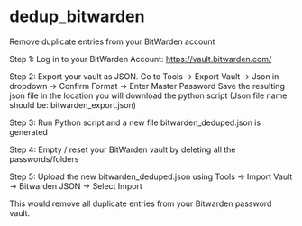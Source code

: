 # dedup_bitwarden
Remove duplicate entries from your BitWarden account

Step 1: Log in to your BitWarden Account: https://vault.bitwarden.com/

Step 2: Export your vault as JSON. Go to Tools -> Export Vault -> Json in dropdown -> Confirm Format -> Enter Master Password
Save the resulting json file in the location you will download the python script (Json file name should be: bitwarden_export.json)

Step 3: Run Python script and a new file bitwarden_deduped.json is generated

Step 4: Empty / reset your BitWarden vault by deleting all the passwords/folders

Step 5: Upload the new bitwarden_deduped.json using Tools -> Import Vault -> Bitwarden JSON -> Select Import


This would remove all duplicate entries from your Bitwarden password vault.

